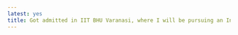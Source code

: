 ```yaml
---
latest: yes
title: Got admitted in IIT BHU Varanasi, where I will be pursuing an Integrated Dual Degree(B.Tech+M.Tech, 5 Year) course in Mathematics and Computing.
---
```


